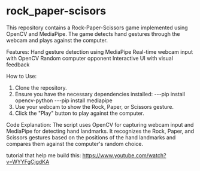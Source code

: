 # rock_paper-scisors
This repository contains a Rock-Paper-Scissors game implemented using OpenCV and MediaPipe. The game detects hand gestures through the webcam and plays against the computer.

Features:
Hand gesture detection using MediaPipe 
Real-time webcam input with OpenCV
Random computer opponent
Interactive UI with visual feedback

How to Use:
1) Clone the repository.
2) Ensure you have the necessary dependencies installed:
---pip install opencv-python
---pip install mediapipe
3) Use your webcam to show the Rock, Paper, or Scissors gesture.
4) Click the "Play" button to play against the computer.

Code Explanation:
The script uses OpenCV for capturing webcam input and MediaPipe for detecting hand landmarks. It recognizes the Rock, Paper, and Scissors gestures based on the positions of the hand landmarks and compares them against the computer's random choice.

tutorial that help me build this:
https://www.youtube.com/watch?v=WYYFgCjgdKA

